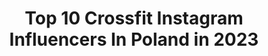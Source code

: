 ---
title: Top 10 Crossfit Instagram Influencers In Poland in 2023
description: >-
  Find top crossfit Instagram influencers in Poland in 2023. Most popular hashtags: #crossfit #fitness #trening #polishgirl.
platform: Instagram
hits: 42
text_top: Identify the best Instagram profiles on inBeat.
text_bottom: inBeat has 42 Instagram influencers like this in Poland for you to connect with.
profiles:
  - username: "badass_girlpl"
    fullname: >-
      Anna Kaszuba
    bio: >-
      Fitness and healthy lifestyle 🏋️‍♀️ - Personal Trainer - CrossFit Athlete Ambassador @carpatree 🎀
    location: "Poland"
    followers: 35078
    engagement: 835
    commentsToLikes: 0.015463
    id: ck0txpw9ck2rv0i19qkmupqxf
    verified: false
    hashtags: "#cyckidoprzodu, #tcmax"
  - username: "n.wolniewicz"
    fullname: >-
      Natalia Wolniewicz
    bio: >-
      Łódź/Warszawa🏡 Dziennikarka Radio Eska🎤 Radio/TV 📺 Crossfit girl🤸🏼‍♀️ Kontakt DM📥 🐰
    location: "Poland"
    followers: 39648
    engagement: 328
    commentsToLikes: 0.033953
    id: ck9hba4hwfzwj0j78ashgbxmh
    verified: false
    hashtags: "#sprawdzasiewsporcie, #pasjadosportu, #rewolucjajestkobiet, #kurkuma"
  - username: "marta.zakrzewskaa"
    fullname: >-
      Trenerka, zawodniczka Crossfit
    bio: >-
      🔸-30%„marta30”@gipara_fitness ▪️Personal, Athletics Trainer 🔺TOP TEAM Polska 5* 🔸Kettlebell, Crossfit Instruktor ▪️CrossFit Athlete 🔺TREC TEAM ATHLETE
    location: "Poland"
    followers: 36555
    engagement: 181
    commentsToLikes: 0.032417
    id: ck8tc7582yj3a0j78n79luftx
    verified: false
    hashtags: "#motywacja, #fitshape, #polishwoman, #crossfit"
  - username: "jackevening"
    fullname: >-
      Jacek Wieczorek
    bio: >-
      🏋🏽‍♂️ Training Crossfit 🍓 Eating berries 📚 Reading books ☀️ Catching sun Living healthy with the smile😁💖
    location: "Poland"
    followers: 8561
    engagement: 2287
    commentsToLikes: 0.029478
    id: ckf5r3wiabbza0j233job6wab
    verified: false
    hashtags: "#czarnobia, #malemodel, #motywacja, #sesjazdjeciowa"
  - username: "amonleon"
    fullname: >-
      Armand Monleón / rally Dakar
    bio: >-
      Rally Raid CO-driver for MONSTER ENERGY CANAM RALLY DAKAR // Atleta JOYRIDE - CORKTEX - PiD foundation - 24MX - Gessamí - Crossfit Igualada - Ixcor
    location: "Poland"
    followers: 10404
    engagement: 738
    commentsToLikes: 0.039416
    id: ck5zj2smagubq0i14i9q75eos
    verified: false
    hashtags: "#24mx, #corktex, #dalealplay, #dakarrally"
  - username: "bronislawolenkowicz"
    fullname: >-
      Bronisław Olenkowicz
    bio: >-
      🇵🇱|Crossfit Games 19|Owner @strongforlife.pl |Powered by @jackedgymnastics @reebokeurope @thornfit @afterworkoutcream @acus_med ⬇️ONLINE COACHING
    location: "Poland"
    followers: 35149
    engagement: 359
    commentsToLikes: 0.014297
    id: ck15sicydd5kw0i199fxohluh
    verified: false
    hashtags: "#snatch, #teamstrong, #kettlebells, #weightlifting"
  - username: "pobiegana"
    fullname: >-
      Karolina Lato-Książek
    bio: >-
      Running, cykling, crossfit, cooking, traveling, mountains, real estate, fantasy, garden ❤
    location: "Poland"
    followers: 5287
    engagement: 773
    commentsToLikes: 0.016370
    id: ck9wcz21cdan80j78osodmjii
    verified: false
    hashtags: "#myplace, #rowerowelove, #cyklingphotos, #weekend"
  - username: "xlittlestronggirl"
    fullname: >-
      𝙼𝚘𝚗𝚒𝚊 🌸
    bio: >-
      𝙲𝚛𝚘𝚜𝚜𝚏𝚒𝚝 𝙻𝚎𝚟𝚎𝚕 𝟷 𝚃𝚛𝚊𝚒𝚗𝚎𝚛 💪🏼 𝚃𝚛𝚎𝚗𝚒𝚗𝚐𝚒 𝚙𝚎𝚛𝚜𝚘𝚗𝚊𝚕𝚗𝚎- 𝙺𝚊𝚝𝚘𝚠𝚒𝚌𝚎 @gymhero_official 𝚃𝙴𝙰𝙼 💕 -𝟷𝟸%𝙺𝙾𝙳: 𝚜𝚝𝚛𝚘𝚗𝚐𝚐𝚒𝚛𝚕 @sklep.sfd -𝟷𝟶% 𝚔𝚘𝚍: 𝚂𝚃𝚁𝙾𝙽𝙶𝙶𝙸𝚁𝙻
    location: "Poland"
    followers: 10712
    engagement: 655
    commentsToLikes: 0.119639
    id: ck8t1d079vanb0j785k9sjipz
    verified: false
    hashtags: "#polishgirl, #me, #girl, #personaltrainer"
  - username: "magda_biala"
    fullname: >-
      MAGDALENA BIAŁACHOWSKA🏋️‍♀️
    bio: >-
      💪 PT Szczecin 👙 @strongpoint.pl magdabiala 🤓 @a4academy.pl magda_biala 💊 @labone_official magda_biala ♦️ @b.birdfitness MAGDA 📪 mbialachowska@o2.pl📪
    location: "Poland"
    followers: 9654
    engagement: 614
    commentsToLikes: 0.090631
    id: ck8t60bm1bt1y0j78ybqk23ci
    verified: false
    hashtags: "#fitgirl, #dieta, #dinner, #inkedgirl"
  - username: "ankadziedzicfit"
    fullname: >-
      Anka Dziedzic
    bio: >-
      🔹trener personalny 🔹Platforma Treningowa FitAnka.pl 🔹Ambasadorka #suunto3⌚️ #nieksiężniczkuj
    location: "Poland"
    followers: 92387
    engagement: 78
    commentsToLikes: 0.058701
    id: ck9wd8nxaeku60j788e8wl7tb
    verified: false
    hashtags: "#fitankapl, #metamorfoza, #treningwdomu, #regeneracja"
---